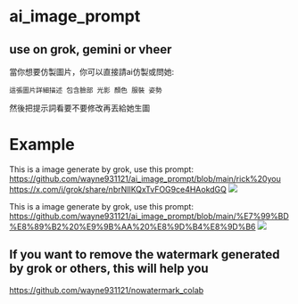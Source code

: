 # ai_image_prompt

## use on grok, gemini or vheer

當你想要仿製圖片，你可以直接請ai仿製或問她:
```
這張圖片詳細描述 包含臉部 光影 顏色 服裝 姿勢
```

然後把提示詞看要不要修改再丟給她生圖

# Example
This is a image generate by grok, use this prompt: <br>
https://github.com/wayne931121/ai_image_prompt/blob/main/rick%20you<br>
https://x.com/i/grok/share/nbrNIlKQxTvFOG9ce4HAokdGQ
<img src="https://github.com/user-attachments/assets/e534338c-31d5-45b6-9f1c-3cfe62b8da31">

This is a image generate by grok, use this prompt: <br>
https://github.com/wayne931121/ai_image_prompt/blob/main/%E7%99%BD%E8%89%B2%20%E9%9B%AA%20%E8%9D%B4%E8%9D%B6
<img src="https://github.com/user-attachments/assets/06b0976a-e0c3-4d20-9986-1087bbcb7d76">

## If you want to remove the watermark generated by grok or others, this will help you
https://github.com/wayne931121/nowatermark_colab
